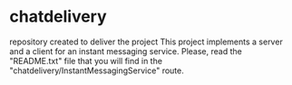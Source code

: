 # chatdelivery
repository created to deliver the project
This project implements a server and a client for an instant messaging service.
Please, read the "README.txt" file that you will find in the "chatdelivery/InstantMessagingService" route.
